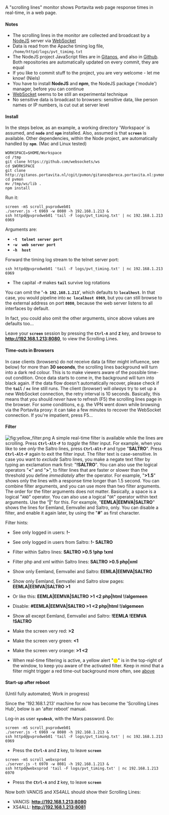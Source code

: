 A "scrolling lines" monitor shows Portavita web page response times in
real-time, in a web page.

#### Notes

-   The scrolling lines in the monitor are collected and broadcast by a
    [NodeJS](https://nodejs.org/) server via
    [WebSocket](https://en.wikipedia.org/wiki/WebSocket)
-   Data is read from the Apache timing log file,
    `/home/httpd/logs/pvt_timimg.txt`
-   The NodeJS project JavaScript files are in
    [Gitanos](http://gitanos.portavita.nl/cgit/pvmon/), and also in
    [Github](https://github.com/Portavita/scrolling-lines). Both
    repositories are automatically updated on every commit, they are
    equal
-   If you like to commit stuff to the project, you are very welcome -
    let me know! (Niels)
-   You have to install **NodeJS** and **npm**, the NodeJS package
    ('module') manager, before you can continue
-   [WebSocket](https://developer.mozilla.org/en-US/docs/Web/API/WebSocket)
    seems to be still an experimental technique
-   No sensitive data is broadcast to browsers: sensitive data, like
    person names or IP numbers, is cut out at server level

#### Install

In the steps below, as an example, a working directory 'Workspace' is
assumed, and **`node`** and **`npm`** installed. Also, assumed is that
**`screen`** is available. Other dependencies, within the Node project,
are automatically handled by **`npm`**. (Mac and Linux tested)

    WORKSPACE=$HOME/Workspace
    cd /tmp
    git clone https://github.com/websockets/ws
    cd $WORKSPACE
    git clone http://gitanos.portavita.nl/cgit/pvmon/gitanos@areca.portavita.nl:pvmon
    cd pvmon
    mv /tmp/ws/lib .
    npm install

Run it:

    screen -mS scroll_pvprodweb01
    ./server.js -t 6969 -w 8080 -h 192.168.1.213 &
    ssh httpd@pvprodweb01 'tail -F logs/pvt_timing.txt' | nc 192.168.1.213 6969

Arguments are:

-   **`-t  telnet server port`**
-   **`-w  web server port`**
-   **`-h  host`**

Forward the timing log stream to the telnet server port:

    ssh httpd@pvprodweb01 'tail -F logs/pvt_timing.txt' | nc 192.168.1.213 6969

-   The capital **`-F`** makes **`tail`** survive log rotations

You can omit the **'`-h 192.168.1.213`**', which defaults to
**`localhost`**. In that case, you would pipeline into
**`nc localhost 6969`**, but you can still browse to the external
address on port **`8080`**, because the web server listens to all
interfaces by default.

In fact, you could also omit the other arguments, since above values are
defaults too...

Leave your **`screen`** session by pressing the **`Ctrl-A`** and **`Z`**
key, and browse to **<http://192.168.1.213:8080>**, to view the
Scrolling Lines.

#### Time-outs in Browsers

In case clients (browsers) do not receive data (a filter might
influence, see below) for more than **30 seconds**, the scrolling lines
background will turn into a dark red colour. This is to make viewers
aware of the possible time-out condition. Once data starts to come in,
the background will turn into black again. If the data flow doesn't
automatically recover, please check if the **`tail`** / **`nc`** line
still runs. The client (browser) will *always* try to set up a new
WebSocket connection, the retry interval is 10 seconds. Basically, this
means that you should *never* have to refresh (F5) the scrolling lines
page in the browser. For some conditions, e.g. the VPN went down while
browsing via the Portavita proxy: it can take a few minutes to recover
the WebSocket connection. If you're impatient, press F5...

#### Filter

![](yellow_filter.png "fig:yellow_filter.png") A simple real-time filter
is available while the lines are scrolling. Press **`Ctrl-Alt-F`** to
*toggle* the filter input. For example, when you like to see *only* the
Saltro lines, press **`Ctrl-Alt-F`** and type "**SALTRO**". Press
**`Ctrl-Alt-F`** again to exit the filter input. The filter text is
case-sensitive. In case you want to *exclude* Saltro lines, you make a
negate text filter by typing an exclamation mark first: "**!SALTRO**".
You can also use the logical operators "**\<**" and "**\>**", to filter
lines that are faster or slower than the threshold you define
*immediately* after the operator. For example, "**\>1.5**" shows only
the lines with a response time longer than 1.5 second. You can combine
filter arguments, and you can use more than two filter arguments. The
order for the filter arguments does not matter. Basically, a space is a
logical "`AND`" operator. You can also use a logical "`OR`" operator
within text arguments. Use the "**|**" for this. For example,
"**EEMLA|EEMVA|SALTRO**" shows the lines for Eemland, Eemvallei and
Saltro, only. You can disable a filter, and enable it again later, by
using the "**\#**" as first character.

Filter hints:

-   See only logged in users: **!-**
-   See only logged in users from Saltro: **!- SALTRO**
-   Filter within Saltro lines: **SALTRO \>0.5 !php !xml**
-   Filter php and xml within Saltro lines: **SALTRO \>0.5 php|xml**
-   Show only Eemland, Eemvallei and Saltro: **EEMLA|EEMVA|SALTRO**
-   Show only Eemland, Eemvallei and Saltro slow pages:
    **EEMLA|EEMVA|SALTRO \>1**
-   Or like this: **EEMLA|EEMVA|SALTRO \>1 \<2 php|html !/algemeen**
-   Disable: **\#EEMLA|EEMVA|SALTRO \>1 \<2 php|html !/algemeen**
-   Show all except Eemland, Eemvallei and Saltro: **!EEMLA !EEMVA
    !SALTRO**
-   Make the screen very red: **\>2**
-   Make the screen very green: **\<1**
-   Make the screen very orange: **\>1 \<2**

-   When real-time filtering is active, a yellow alert
    "<small><span style="background:#fe0;color:#fe0;border-radius:50%">oo</span></small>"
    is in the top-right of the window, to keep you aware of the
    activated filter. Keep in mind that a filter might trigger a red
    time-out background more often, see
    [above](http://wiki.portavita.nl/wiki/index.php/De_database_en_webserver_Monitor_pagina#Time-outs_in_Browsers)

#### Start-up after reboot

(Until fully automated; Work in progress)

Since the '192.168.1.213' machine for now has become the 'Scrolling
Lines Hub', below is an 'after reboot' manual.

Log-in as user **`sysdesk`**, with the Mars password. Do:

    screen -mS scroll_pvprodweb01
    ./server.js -t 6969 -w 8080 -h 192.168.1.213 &
    ssh httpd@pvprodweb01 'tail -F logs/pvt_timing.txt' | nc 192.168.1.213 6969

-   Press the **`Ctrl-A`** and **`Z`** key, to leave **`screen`**

<!-- -->

    screen -mS scroll_webxsprod
    ./server.js -t 6970 -w 8081 -h 192.168.1.213 &
    ssh httpd@webxsprod 'tail -F logs/pvt_timing.txt' | nc 192.168.1.213 6970

-   Press the **`Ctrl-A`** and **`Z`** key, to leave **`screen`**

Now both VANCIS and XS4ALL should show their Scrolling Lines:

-   VANCIS: **<http://192.168.1.213:8080>**
-   XS4ALL: **<http://192.168.1.213:8081>**

